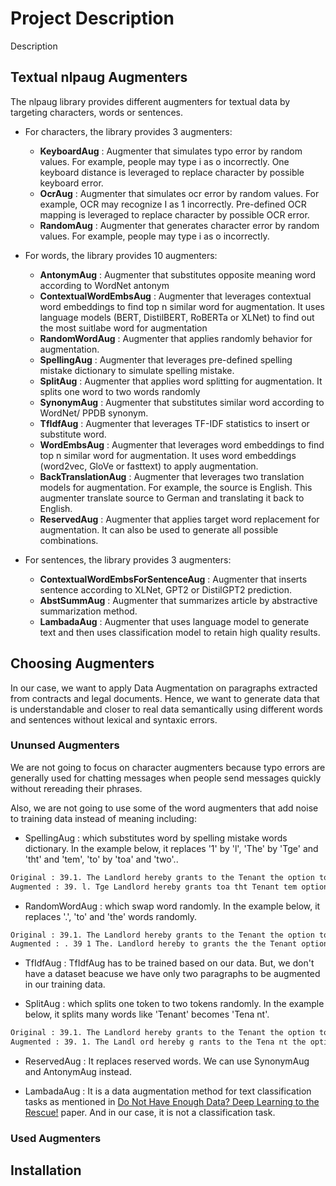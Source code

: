 # Project Description

Description


## Textual nlpaug Augmenters

The nlpaug library provides different augmenters for textual data by targeting characters, words or sentences.

*   For characters, the library provides 3 augmenters:
    - **KeyboardAug** : Augmenter that simulates typo error by random values. For example, people may type i as o incorrectly. One keyboard distance is leveraged to replace character by possible keyboard error.
    - **OcrAug** : Augmenter that simulates ocr error by random values. For example, OCR may recognize I as 1 incorrectly. Pre-defined OCR mapping is leveraged to replace character by possible OCR error.
    - **RandomAug** : Augmenter that generates character error by random values. For example, people may type i as o incorrectly.

*   For words, the library provides 10 augmenters:
    - **AntonymAug** : Augmenter that substitutes opposite meaning word according to WordNet antonym
    - **ContextualWordEmbsAug** : Augmenter that leverages contextual word embeddings to find top n similar word for augmentation. It uses language models (BERT, DistilBERT, RoBERTa or XLNet) to find out the most suitlabe word for augmentation
    - **RandomWordAug** : Augmenter that applies randomly behavior for augmentation.
    - **SpellingAug** : Augmenter that leverages pre-defined spelling mistake dictionary to simulate spelling mistake.
    - **SplitAug** : Augmenter that applies word splitting for augmentation. It splits one word to two words randomly
    - **SynonymAug** : Augmenter that substitutes similar word according to WordNet/ PPDB synonym.
    - **TfIdfAug** : Augmenter that leverages TF-IDF statistics to insert or substitute word.
    - **WordEmbsAug** : Augmenter that leverages word embeddings to find top n similar word for augmentation. It uses word embeddings (word2vec, GloVe or fasttext) to apply augmentation.
    - **BackTranslationAug** : Augmenter that leverages two translation models for augmentation. For example, the source is English. This augmenter translate source to German and translating it back to English.
    - **ReservedAug** : Augmenter that applies target word replacement for augmentation. It can also be used to generate all possible combinations.

*   For sentences, the library provides 3 augmenters:
    - **ContextualWordEmbsForSentenceAug** : Augmenter that inserts sentence according to XLNet, GPT2 or DistilGPT2 prediction.
    - **AbstSummAug** : Augmenter that summarizes article by abstractive summarization method.
    - **LambadaAug** : Augmenter that uses language model to generate text and then uses classification model to retain high quality results.

## Choosing Augmenters

In our case, we want to apply Data Augmentation on paragraphs extracted from contracts and legal documents. Hence, we want to generate data that is understandable and closer to real data semantically using different words and sentences without lexical and syntaxic errors.


### Ununsed Augmenters

We are not going to focus on character augmenters because typo errors are generally used for chatting messages when people send messages quickly without rereading their phrases. 

Also, we are not going to use some of the word augmenters that add noise to training data instead of meaning including:

- SpellingAug : which substitutes word by spelling mistake words dictionary. In the example below, it replaces '1' by 'l', 'The' by 'Tge' and 'tht' and 'tem', 'to' by 'toa' and 'two'.. 
```bash
Original : 39.1. The Landlord hereby grants to the Tenant the option to take under lease
Augmented : 39. l. Tge Landlord hereby grants toa tht Tenant tem option two taking ander lease
```

- RandomWordAug : which swap word randomly. In the example below, it replaces '.', 'to' and 'the' words randomly.
```bash
Original : 39.1. The Landlord hereby grants to the Tenant the option to take under lease
Augmented : . 39 1 The. Landlord hereby to grants the the Tenant option to take under lease
```

- TfIdfAug : TfIdfAug has to be trained based on our data. But, we don't have a dataset beacuse we have only two paragraphs to be augmented in our training data.

- SplitAug : which splits one token to two tokens randomly. In the example below, it splits many words like 'Tenant' becomes 'Tena nt'.
```bash
Original : 39.1. The Landlord hereby grants to the Tenant the option to take under lease
Augmented : 39. 1. The Landl ord hereby g rants to the Tena nt the option to t ake u nder le ase
```

- ReservedAug : It replaces reserved words. We can use SynonymAug and AntonymAug instead.


- LambadaAug : It is a data augmentation method for text classification tasks as mentioned in [Do Not Have Enough Data? Deep Learning to the Rescue!](https://arxiv.org/pdf/1911.03118.pdf) paper. And in our case, it is not a classification task.

### Used Augmenters


## Installation


